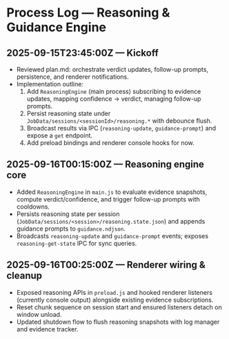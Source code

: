 # Process Log — Reasoning & Guidance Engine

## 2025-09-15T23:45:00Z — Kickoff
- Reviewed plan.md: orchestrate verdict updates, follow-up prompts, persistence, and renderer notifications.
- Implementation outline:
  1. Add `ReasoningEngine` (main process) subscribing to evidence updates, mapping confidence → verdict, managing follow-up prompts.
  2. Persist reasoning state under `JobData/sessions/<sessionId>/reasoning.*` with debounce flush.
  3. Broadcast results via IPC (`reasoning-update`, `guidance-prompt`) and expose a `get` endpoint.
  4. Add preload bindings and renderer console hooks for now.

## 2025-09-16T00:15:00Z — Reasoning engine core
- Added `ReasoningEngine` in `main.js` to evaluate evidence snapshots, compute verdict/confidence, and trigger follow-up prompts with cooldowns.
- Persists reasoning state per session (`JobData/sessions/<session>/reasoning.state.json`) and appends guidance prompts to `guidance.ndjson`.
- Broadcasts `reasoning-update` and `guidance-prompt` events; exposes `reasoning-get-state` IPC for sync queries.

## 2025-09-16T00:25:00Z — Renderer wiring & cleanup
- Exposed reasoning APIs in `preload.js` and hooked renderer listeners (currently console output) alongside existing evidence subscriptions.
- Reset chunk sequence on session start and ensured listeners detach on window unload.
- Updated shutdown flow to flush reasoning snapshots with log manager and evidence tracker.
